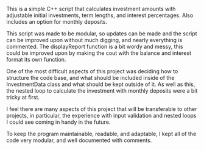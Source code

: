 This is a simple C++ script that calculates investment amounts with adjustable initial investments, term lengths, and interest percentages. Also includes an option for monthly deposits.

This script was made to be modular, so updates can be made and the script can be improved upon without much digging, and nearly everything is commented. The displayReport function is a bit wordy and messy, this could be improved upon by making the cout with the balance and interest format its own function.

One of the most difficult aspects of this project was deciding how to structure the code base, and what should be included inside of the InvestmentData class and what should be kept outside of it. As well as this, the nested loop to calculate the investment with monthly deposits were a bit tricky at first.

I feel there are many aspects of this project that will be transferable to other projects, in particular, the experience with input validation and nested loops I could see coming in handy in the future.

To keep the program maintainable, readable, and adaptable, I kept all of the code very modular, and well documented with comments.
